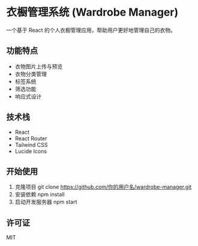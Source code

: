 # 衣橱管理系统 (Wardrobe Manager)

一个基于 React 的个人衣橱管理应用，帮助用户更好地管理自己的衣物。

## 功能特点

- 衣物图片上传与预览
- 衣物分类管理
- 标签系统
- 筛选功能
- 响应式设计

## 技术栈

- React
- React Router
- Tailwind CSS
- Lucide Icons

## 开始使用

1. 克隆项目
   git clone https://github.com/你的用户名/wardrobe-manager.git
2. 安装依赖
   npm install
3. 启动开发服务器
   npm start

## 许可证

MIT
